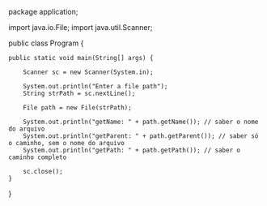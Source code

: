 package application;

import java.io.File;
import java.util.Scanner;

public class Program {
	
	public static void main(String[] args) {
		
		Scanner sc = new Scanner(System.in);
		
		System.out.println("Enter a file path");
		String strPath = sc.nextLine();
		
		File path = new File(strPath);
		
		System.out.println("getName: " + path.getName()); // saber o nome do arquivo
		System.out.println("getParent: " + path.getParent()); // saber só o caminho, sem o nome do arquivo
		System.out.println("getPath: " + path.getPath()); // saber o caminho completo
		
		sc.close();
	}
}
